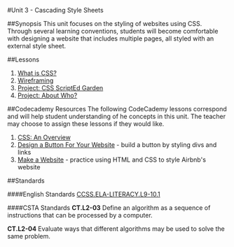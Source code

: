 #Unit 3 - Cascading Style Sheets

##Synopsis
This unit focuses on the styling of websites using CSS. Through several learning conventions, students will become comfortable with designing a website that includes multiple pages, all styled with an external style sheet. 

##Lessons
 
1. [What is CSS?](sessions/1-style)
2. [Wireframing](sessions/2-wireframing)
3. [Project: CSS ScriptEd Garden](sessions/3-project-garden)
4. [Project: About Who?](sessions/4-project-who)

##Codecademy Resources
The following CodeCademy lessons correspond and will help student understanding of he concepts in this unit. The teacher may choose to assign these lessons if they would like.

1. [CSS: An Overview](http://www.codecademy.com/courses/web-beginner-en-TlhFi/0/1?curriculum_id=50579fb998b470000202dc8b)
2. [Design a Button For Your Website](http://www.codecademy.com/courses/web-beginner-en-UuBLw/0/1?curriculum_id=50579fb998b470000202dc8b) - build a button by styling divs and links
3. [Make a Website](https://www.codecademy.com/en/skills/make-a-website) - practice using HTML and CSS to style Airbnb's website

##Standards
 
####English Standards
[CCSS.ELA-LITERACY.L9-10.1](http://www.corestandards.org/ELA-Literacy/L/9-10/1/)

####CSTA Standards
**CT.L2-03** Define an algorithm as a sequence of instructions that can be processed by a computer. 

**CT.L2-04** Evaluate ways that different algorithms may be used to solve the same problem. 

